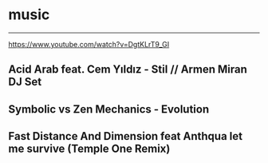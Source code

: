 # music
---
https://www.youtube.com/watch?v=DgtKLrT9_GI

Acid Arab feat. Cem Yıldız - Stil // Armen Miran DJ Set
---
Symbolic vs Zen Mechanics - Evolution
---
Fast Distance And Dimension feat Anthqua let me survive (Temple One Remix)
---
